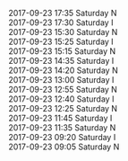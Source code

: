 2017-09-23 17:35 Saturday  N  
2017-09-23 17:30 Saturday  I  
2017-09-23 15:30 Saturday  N  
2017-09-23 15:25 Saturday  I  
2017-09-23 15:15 Saturday  N  
2017-09-23 14:35 Saturday  I  
2017-09-23 14:20 Saturday  N  
2017-09-23 13:00 Saturday  I  
2017-09-23 12:55 Saturday  N  
2017-09-23 12:40 Saturday  I  
2017-09-23 12:25 Saturday  N  
2017-09-23 11:45 Saturday  I  
2017-09-23 11:35 Saturday  N  
2017-09-23 09:20 Saturday  I  
2017-09-23 09:05 Saturday  N  
